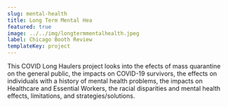 ```yaml
---
slug: mental-health
title: Long Term Mental Hea
featured: true
image: ../../img/longtermmentalhealth.jpeg
label: Chicago Booth Review
templateKey: project
---
```

This COVID Long Haulers project looks into the efects of mass quarantine on the general public, the impacts on COVID-19 survivors, the effects on individuals with a history of mental health problems, the impacts on Healthcare and Essential Workers, the racial disparities and mental health effects, limitations, and strategies/solutions.
